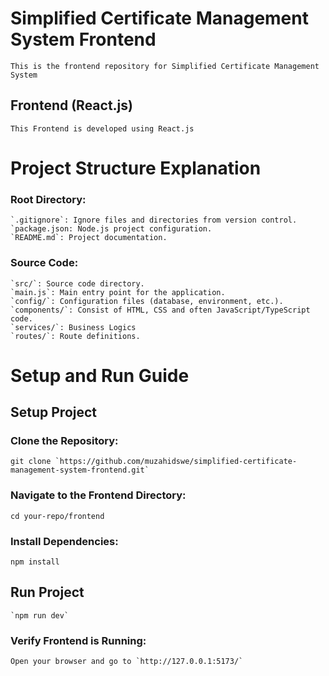 # Simplified Certificate Management System Frontend
```
This is the frontend repository for Simplified Certificate Management System
```

## Frontend (React.js)
```
This Frontend is developed using React.js
```

# Project Structure Explanation

### Root Directory:

```
`.gitignore`: Ignore files and directories from version control.
`package.json: Node.js project configuration.
`README.md`: Project documentation.
```

### Source Code:
```
`src/`: Source code directory.
`main.js`: Main entry point for the application.
`config/`: Configuration files (database, environment, etc.).
`components/`: Consist of HTML, CSS and often JavaScript/TypeScript code.
`services/`: Business Logics
`routes/`: Route definitions.
```

# Setup and Run Guide

## Setup Project

### Clone the Repository:
```
git clone `https://github.com/muzahidswe/simplified-certificate-management-system-frontend.git`
```

### Navigate to the Frontend Directory:
```
cd your-repo/frontend
```

### Install Dependencies:
```
npm install
```

## Run Project
```
`npm run dev`
```

### Verify Frontend is Running:
```
Open your browser and go to `http://127.0.0.1:5173/`
```